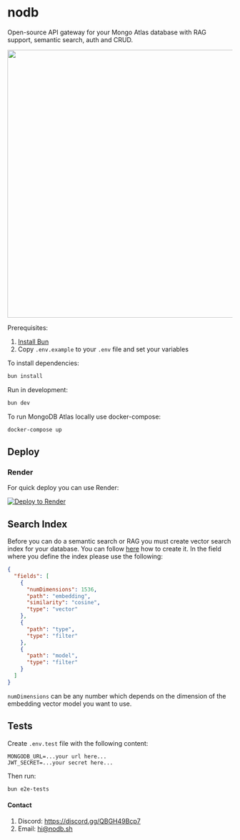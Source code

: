 # nodb

Open-source API gateway for your Mongo Atlas database with RAG support, semantic search, auth and CRUD.

<img src="https://github.com/nearup-io/nodb/blob/main/assets/curl-todos.gif" width="600" />

Prerequisites:

1. [Install Bun](https://bun.sh/docs/installation)
2. Copy `.env.example` to your `.env` file and set your variables

To install dependencies:

```bash
bun install
```

Run in development:

```bash
bun dev
```

To run MongoDB Atlas locally use docker-compose:

```bash
docker-compose up
```

## Deploy

### Render

For quick deploy you can use Render:

[![Deploy to Render](https://render.com/images/deploy-to-render-button.svg)](https://render.com/deploy?repo=https://github.com/nearup-io/nodb)

## Search Index

Before you can do a semantic search or RAG you must create vector search index for your database. You can follow [here](https://www.mongodb.com/docs/atlas/atlas-vector-search/create-index/#procedure) how to create it. In the field where you define the index please use the following:

```json
{
  "fields": [
    {
      "numDimensions": 1536,
      "path": "embedding",
      "similarity": "cosine",
      "type": "vector"
    },
    {
      "path": "type",
      "type": "filter"
    },
    {
      "path": "model",
      "type": "filter"
    }
  ]
}
```

`numDimensions` can be any number which depends on the dimension of the embedding vector model you want to use.

## Tests

Create `.env.test` file with the following content:

```
MONGODB_URL=...your url here...
JWT_SECRET=...your secret here...
```

Then run:

```bash
bun e2e-tests
```

#### Contact

1. Discord: https://discord.gg/QBGH49Bcp7
2. Email: hi@nodb.sh
